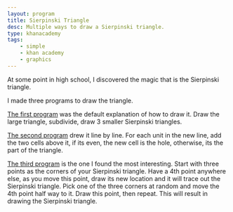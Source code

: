 ```yaml
---
layout: program
title: Sierpinski Triangle
desc: Multiple ways to draw a Sierpinski triangle.
type: khanacademy
tags:
    - simple
    - khan academy
    - graphics
---
```


At some point in high school, I discovered the magic that is the Sierpinski triangle. 

I made three programs to draw the triangle.

[The first program](https://www.khanacademy.org/computer-programming/sierpinski-triangle/6341354153377792) was the default explanation of how to draw it. Draw the large triangle, subdivide, draw 3 smaller Sierpinski triangles.

[The second program](https://www.khanacademy.org/computer-programming/sierpinski-triangle/6584553541271552) drew it line by line. For each unit in the new line, add the two cells above it, if its even, the new cell is the hole, otherwise, its the part of the triangle.

[The third program](https://www.khanacademy.org/computer-programming/random-points/5344294297993216) is the one I found the most interesting. Start with three points as the corners of your Sierpinski triangle. Have a 4th point anywhere else, as you move this point, draw its new location and it will trace out the Sierpinski triangle. Pick one of the three corners at random and move the 4th point half way to it. Draw this point, then repeat. This will result in drawing the Sierpinski triangle.